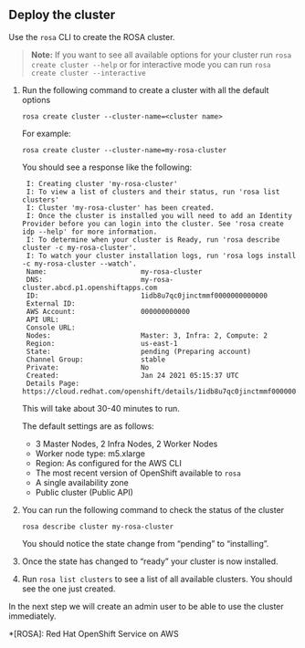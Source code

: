 ## Deploy the cluster
Use the `rosa` CLI to create the ROSA cluster.  

>**Note:** If you want to see all available options for your cluster run `rosa create cluster --help` or for interactive mode you can run `rosa create cluster --interactive`

1. Run the following command to create a cluster with all the default options 

    `rosa create cluster --cluster-name=<cluster name>`

    For example: 

    `rosa create cluster --cluster-name=my-rosa-cluster`

    You should see a response like the following:

    
        I: Creating cluster 'my-rosa-cluster'
        I: To view a list of clusters and their status, run 'rosa list clusters'
        I: Cluster 'my-rosa-cluster' has been created.
        I: Once the cluster is installed you will need to add an Identity Provider before you can login into the cluster. See 'rosa create idp --help' for more information.
        I: To determine when your cluster is Ready, run 'rosa describe cluster -c my-rosa-cluster'.
        I: To watch your cluster installation logs, run 'rosa logs install -c my-rosa-cluster --watch'.
        Name:                       my-rosa-cluster
        DNS:                        my-rosa-cluster.abcd.p1.openshiftapps.com
        ID:                         1idb8u7qc0jinctmmf0000000000000
        External ID:                
        AWS Account:                000000000000
        API URL:                    
        Console URL:                
        Nodes:                      Master: 3, Infra: 2, Compute: 2
        Region:                     us-east-1
        State:                      pending (Preparing account)
        Channel Group:              stable
        Private:                    No
        Created:                    Jan 24 2021 05:15:37 UTC
        Details Page:               https://cloud.redhat.com/openshift/details/1idb8u7qc0jinctmmf0000000000000
    
    This will take about 30-40 minutes to run.

    The default settings are as follows:

    * 3 Master Nodes, 2 Infra Nodes, 2 Worker Nodes
    * Worker node type: m5.xlarge
    * Region: As configured for the AWS CLI
    * The most recent version of OpenShift available to `rosa`
    * A single availability zone
    * Public cluster (Public API)

1. You can run the following command to check the status of the cluster

    `rosa describe cluster my-rosa-cluster`

    You should notice the state change from “pending” to “installing”.
    
1. Once the state has changed to “ready” your cluster is now installed.  
1. Run `rosa list clusters` to see a list of all available clusters.  You should see the one just created.

In the next step we will create an admin user to be able to use the cluster immediately.

*[ROSA]: Red Hat OpenShift Service on AWS